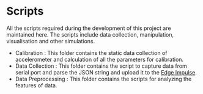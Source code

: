 # Scripts
All the scripts required during the development of this project are maintained here. The scripts include data collection, manipulation, visualisation and other simulations.

- Calibration : This folder contains the static data collection of accelerometer and calculation of all the parameters for calibration.
- Data Collection : This folder contains the script to capture data from serial port and parse the JSON string and upload it to the [Edge Impulse](https://edgeimpulse.com/).
- Data Preprocessing : This folder contains the scripts for analyzing the features of data.
